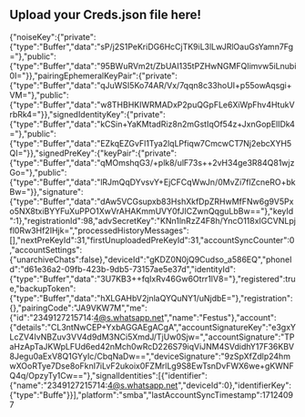 ## Upload your Creds.json file here!
{"noiseKey":{"private":{"type":"Buffer","data":"sP/j2S1PeKriDG6HcCjTK9iL3lLwJRlOauGsYamn7Fg="},"public":{"type":"Buffer","data":"95BWuRVm2t/ZbUAI135tPZHwNGMFQIimvw5iLnubi0I="}},"pairingEphemeralKeyPair":{"private":{"type":"Buffer","data":"qJuWSI5Ko74AR/Vx/7qqn8c33hoUI+p55owAqsgi+VM="},"public":{"type":"Buffer","data":"w8THBHKIWRMADxP2puQGpFLe6XiWpFhv4HtukVrbRk4="}},"signedIdentityKey":{"private":{"type":"Buffer","data":"kCSin+YaKMtadRiz8n2mGstIqOf54z+JxnGopElIDk4="},"public":{"type":"Buffer","data":"EZkqEZGvFl1Tya2lqLPfiqw7CmcwCT7Nj2ebcXYH5QI="}},"signedPreKey":{"keyPair":{"private":{"type":"Buffer","data":"qMOmshqG3/+plk8/ulF73s++2vH34ge3R84Q81wjzGo="},"public":{"type":"Buffer","data":"lRJmQqDYvsvY+EjCFCqWwJn/0MvZi7flZcneRO+bkBw="}},"signature":{"type":"Buffer","data":"dAw5VCGsupxb83HshXkfDpZRHwMfFNw6g9V5Pxo5NX8txiBYYFuXuPPO1XwVrAHAKmmUVY0fJICZwnQqguLbBw=="},"keyId":1},"registrationId":98,"advSecretKey":"KNn1lnRzZ4F8h/YncO118xIGCVNLpjfl0Rw3Hf2IHjk=","processedHistoryMessages":[],"nextPreKeyId":31,"firstUnuploadedPreKeyId":31,"accountSyncCounter":0,"accountSettings":{"unarchiveChats":false},"deviceId":"gKDZ0N0jQ9Cudso_a586EQ","phoneId":"d61e36a2-09fb-423b-9db5-73157ae5e37d","identityId":{"type":"Buffer","data":"3U7KB3++fqIxRv46Gw6Otrr1lV8="},"registered":true,"backupToken":{"type":"Buffer","data":"hXLGAHbV2jnlaQYQuNY1/uNjdbE="},"registration":{},"pairingCode":"JA9VKW7M","me":{"id":"2349127215714:4@s.whatsapp.net","name":"Festus"},"account":{"details":"CL3ntNwCEP+YxbAGGAEgACgA","accountSignatureKey":"e3gxYLcZV4IvNBZuv3VV4d9dM3NCi5XmdJ/TjUw0Sjw=","accountSignature":"TPaHzApTaJKWpLFUd6ed42nMch0wRcD226S79iqViJNM4SVdidhY17F36KBV8Jegu0aExV8Q1GYyIc/CbqNaDw==","deviceSignature":"9zSpXfZdlp24hmwXOoRTye7Dse8oFknI7iLvF2ukoix0FZMrlLg9S8EwTsnDvFWX6we+gKWNFQ4q/OpzyTy1Cw=="},"signalIdentities":[{"identifier":{"name":"2349127215714:4@s.whatsapp.net","deviceId":0},"identifierKey":{"type":"Buffe"}}],"platform":"smba","lastAccountSyncTimestamp":17124097
